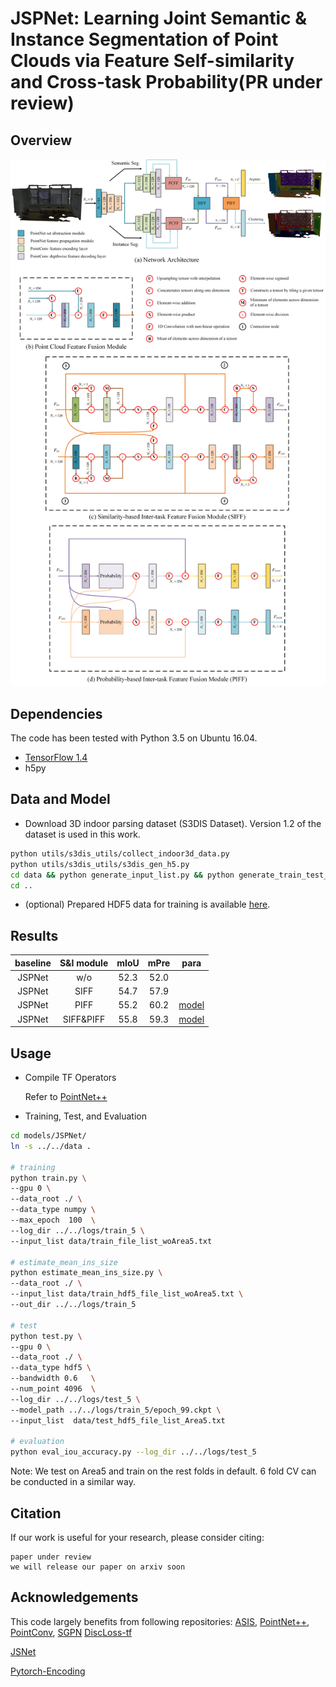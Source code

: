 # JSPNet: Learning Joint Semantic & Instance Segmentation of Point Clouds via Feature Self-similarity and Cross-task Probability(PR under review)

## Overview
![](misc/fig.png)

## Dependencies

The code has been tested with Python 3.5 on Ubuntu 16.04.
*  [TensorFlow 1.4](https://www.tensorflow.org/)
*  h5py



## Data and Model

* Download 3D indoor parsing dataset (S3DIS Dataset). Version 1.2 of the dataset is used in this work.

``` bash
python utils/s3dis_utils/collect_indoor3d_data.py
python utils/s3dis_utils/s3dis_gen_h5.py
cd data && python generate_input_list.py && python generate_train_test_list.py
cd ..
```

* (optional) Prepared HDF5 data for training is available [here](https://drive.google.com/open?id=1PjWweT61nmIX7zc2vJClhzHxyTHGvstQ).



## Results

| baseline | S&I module | mIoU | mPre |                             para                             |
| :------: | :--------: | :--: | :--: | :----------------------------------------------------------: |
|  JSPNet   |    w/o     | 52.3 | 52.0 |                                                              |
|  JSPNet   |    SIFF    | 54.7 | 57.9 |                                                              |
|  JSPNet   |    PIFF    | 55.2 | 60.2 | [model](https://drive.google.com/drive/folders/1rFhkmBHmNHfSMyUwRyHmKDriW_bl43Yx) |
|  JSPNet   | SIFF&PIFF  | 55.8 | 59.3 | [model](https://drive.google.com/drive/folders/18W8xSoJ4a57KgdsFvhozrnJ3QQkxbxF3) |



## Usage

* Compile TF Operators

  Refer to [PointNet++](https://github.com/charlesq34/pointnet2)

* Training, Test, and Evaluation
``` bash
cd models/JSPNet/
ln -s ../../data .

# training
python train.py \
--gpu 0 \
--data_root ./ \
--data_type numpy \
--max_epoch  100  \
--log_dir ../../logs/train_5 \
--input_list data/train_file_list_woArea5.txt

# estimate_mean_ins_size 
python estimate_mean_ins_size.py \
--data_root ./ \
--input_list data/train_hdf5_file_list_woArea5.txt \
--out_dir ../../logs/train_5

# test
python test.py \
--gpu 0 \
--data_root ./ \
--data_type hdf5 \
--bandwidth 0.6   \
--num_point 4096  \
--log_dir ../../logs/test_5 \
--model_path ../../logs/train_5/epoch_99.ckpt \
--input_list  data/test_hdf5_file_list_Area5.txt

# evaluation
python eval_iou_accuracy.py --log_dir ../../logs/test_5
```

Note: We test on Area5 and train on the rest folds in default. 6 fold CV can be conducted in a similar way.

## Citation
If our work is useful for your research, please consider citing:

	paper under review
	we will release our paper on arxiv soon


## Acknowledgements
This code largely benefits from following repositories:
[ASIS](https://github.com/WXinlong/ASIS),
[PointNet++](https://github.com/charlesq34/pointnet2),
[PointConv](https://github.com/DylanWusee/pointconv),
[SGPN](https://github.com/laughtervv/SGPN) 
[DiscLoss-tf](https://github.com/hq-jiang/instance-segmentation-with-discriminative-loss-tensorflow)

[JSNet](https://github.com/dlinzhao/JSNet)

[Pytorch-Encoding](https://github.com/zhanghang1989/PyTorch-Encoding)
